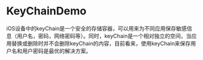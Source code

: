 # KeyChainDemo
iOS设备中的keyChain是一个安全的存储容器，可以用来为不同应用保存敏感信息（用户名，密码，网络密码等）。同时，keyChain是一个相对独立的空间，当应用替换或删除时并不会删除keyChain的内容，目前看来，使用keyChain来保存用户名和用户密码是最优的解决方案。
